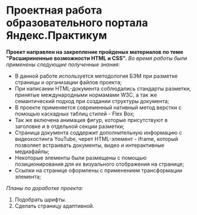
# Проектная работа образовательного портала Яндекс.Практикум


__Проект направлен на закрепление пройденых материалов по теме "Расшириненные возможности HTML и CSS".__
*Во время работы были применены следующие полученные знания:*
* В данной работе используется методология БЭМ при разметке страницы и организации файлов проекта;
* При написании HTML-документа соблюдались стандарты разметки, принятые международными нормамами W3C, а так же семантический подход при создании структуры документа;
* В проекте применяется современный нативный метод верстки с помощью каскадных таблиц стилей - Flex Box;
* Так же включена анимация фигур, которые присутствуют в заголовке и в отдельной секции разметки;
* Страница документа соддержит дополнительную информацию с видеохостинга YouTube, черет HTML-элемент - iframe, который позволяет встраивать документы, видео и интерактивные медиафайлы;
* Некоторые элементы были размещены с помощью позиционирования для их визуального отображения на странице;
* Ссылки на странице оформлены с применением трансформации элемента;

*Планы по доработке проекта:*
1. Подобрать шрифты.
2. Сделать страницу адаптивной.

